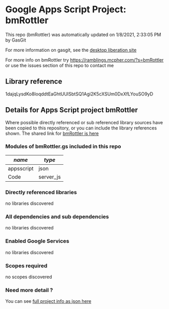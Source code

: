 # Google Apps Script Project: bmRottler
This repo (bmRottler) was automatically updated on 1/8/2021, 2:33:05 PM by GasGit

For more information on gasgit, see the [desktop liberation site](https://ramblings.mcpher.com/drive-sdk-and-github/migrategasgit/ "desktop liberation")

For more info on bmRottler try https://ramblings.mcpher.com/?s=bmRottler or use the issues section of this repo to contact me
## Library reference
1dajqLysdKo8IoqddtEaGhtUUlSbtSQ1Agi2K5cXSUm0DxXfLYouSO9yD


## Details for Apps Script project bmRottler
Where possible directly referenced or sub referenced library sources have been copied to this repository, or you can include the library references shown. 
The shared link for [bmRottler is here](https://script.google.com/d/1dajqLysdKo8IoqddtEaGhtUUlSbtSQ1Agi2K5cXSUm0DxXfLYouSO9yD/edit?usp=sharing "open in the GAS IDE")

### Modules of bmRottler.gs included in this repo
*name*|*type*
--- | --- 
appsscript| json
Code| server_js
### Directly referenced libraries
no libraries discovered
### All dependencies and sub dependencies
no libraries discovered
### Enabled Google Services
no libraries discovered
### Scopes required
no scopes discovered
### Need more detail ?
You can see [full project info as json here](info.json)
